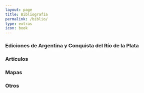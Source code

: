 ```yaml
---
layout: page
title: Bibliografía
permalink: /biblio/
type: extras
icon: book
---
```



### Ediciones de Argentina y Conquista del Río de la Plata



### Artículos



### Mapas

<!-- <a href="url" title="via fuente">Titulo</a> por autor / <a href="https://creativecommons.org/licenses/by-sa/4.0">CC BY-SA</a> -->


### Otros


